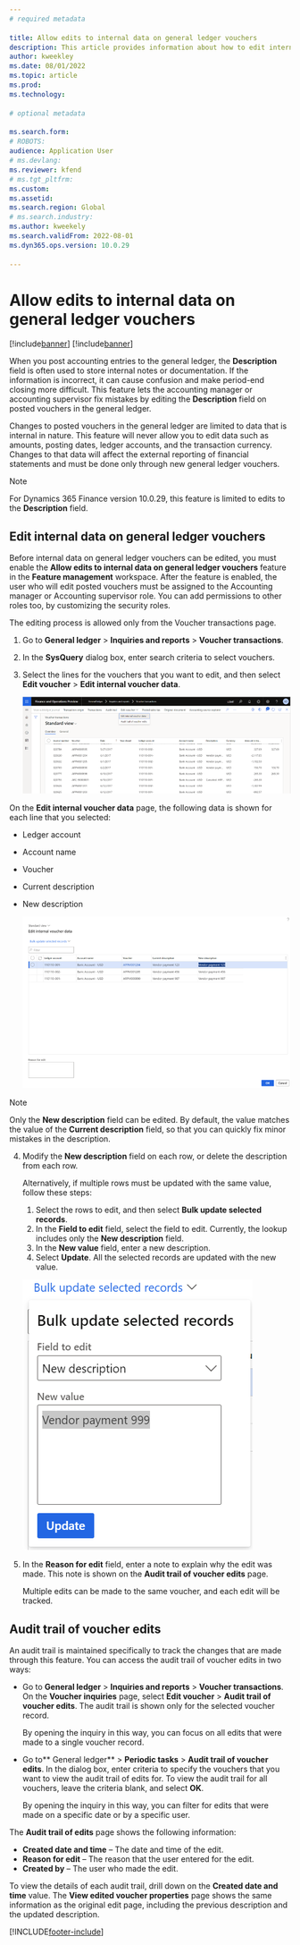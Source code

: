```yaml
---
# required metadata

title: Allow edits to internal data on general ledger vouchers
description: This article provides information about how to edit internal data on general ledger vouchers.
author: kweekley
ms.date: 08/01/2022
ms.topic: article
ms.prod: 
ms.technology: 

# optional metadata

ms.search.form: 
# ROBOTS: 
audience: Application User
# ms.devlang: 
ms.reviewer: kfend
# ms.tgt_pltfrm: 
ms.custom: 
ms.assetid: 
ms.search.region: Global
# ms.search.industry: 
ms.author: kweekely
ms.search.validFrom: 2022-08-01
ms.dyn365.ops.version: 10.0.29

---
```


# Allow edits to internal data on general ledger vouchers

[!include[banner](../includes/banner.md)]
[!include[banner](../includes/preview-banner.md)]


When you post accounting entries to the general ledger, the **Description** field is often used to store internal notes or documentation. If the information is incorrect, it can cause confusion and make period-end closing more difficult. This feature lets the accounting manager or accounting supervisor fix mistakes by editing the **Description** field on posted vouchers in the general ledger.

Changes to posted vouchers in the general ledger are limited to data that is internal in nature. This feature will never allow you to edit data such as amounts, posting dates, ledger accounts, and the transaction currency. Changes to that data will affect the external reporting of financial statements and must be done only through new general ledger vouchers.

> [!NOTE]
> For Dynamics 365 Finance version 10.0.29, this feature is limited to edits to the **Description** field.

## Edit internal data on general ledger vouchers

Before internal data on general ledger vouchers can be edited, you must enable the **Allow edits to internal data on general ledger vouchers** feature in the **Feature management** workspace.
After the feature is enabled, the user who will edit posted vouchers must be assigned to the Accounting manager or Accounting supervisor role. You can add permissions to other roles too, by customizing the security roles.

The editing process is allowed only from the Voucher transactions page.

1. Go to **General ledger** > **Inquiries and reports** > **Voucher transactions**.
2. In the **SysQuery** dialog box, enter search criteria to select vouchers.
3. Select the lines for the vouchers that you want to edit, and then select **Edit voucher** > **Edit internal voucher data**.

    [![Voucher transactions page.](./media/voucher-transactions-page.png)](./media/voucher-transactions-page.png)
    
On the **Edit internal voucher data** page, the following data is shown for each line that you selected:
  
  - Ledger account
  - Account name
  - Voucher
  - Current description
  - New description

    [![Journal voucher.](./media/edit-internal-voucher-data.png)](./media/edit-internal-voucher-data.png)
    
> [!NOTE]
> Only the **New description** field can be edited. By default, the value matches the value of the **Current description** field, so that you can quickly fix minor mistakes in the description.

4. Modify the **New description** field on each row, or delete the description from each row.

   Alternatively, if multiple rows must be updated with the same value, follow these steps:

      1. Select the rows to edit, and then select **Bulk update selected records**.
      2. In the **Field to edit** field, select the field to edit. Currently, the lookup includes only the **New description** field.
      3. In the **New value** field, enter a new description.
      4. Select **Update**. All the selected records are updated with the new value.

      [![Bulk update selected records dialog box.](./media/bulk-update-selected-records.png)](./media/bulk-update-selected-records.png)
    
5. In the **Reason for edit** field, enter a note to explain why the edit was made. This note is shown on the **Audit trail of voucher edits** page.

   Multiple edits can be made to the same voucher, and each edit will be tracked.

## Audit trail of voucher edits

An audit trail is maintained specifically to track the changes that are made through this feature. You can access the audit trail of voucher edits in two ways:

  - Go to **General ledger** > **Inquiries and reports** > **Voucher transactions**. On the **Voucher inquiries** page, select **Edit voucher** > **Audit trail of voucher edits**. The audit trail is shown only for the selected voucher record. 
   
    By opening the inquiry in this way, you can focus on all edits that were made to a single voucher record.
  
  - Go to** General ledger** > **Periodic tasks** > **Audit trail of voucher edits**. In the dialog box, enter criteria to specify the vouchers that you want to view the audit trail of edits for. To view the audit trail for all vouchers, leave the criteria blank, and select **OK**. 
    
    By opening the inquiry in this way, you can filter for edits that were made on a specific date or by a specific user.

The **Audit trail of edits** page shows the following information:

- **Created date and time** – The date and time of the edit.
- **Reason for edit** – The reason that the user entered for the edit.
- **Created by** – The user who made the edit.

To view the details of each audit trail, drill down on the **Created date and time** value. The **View edited voucher properties** page shows the same information as the original edit page, including the previous description and the updated description.


[!INCLUDE[footer-include](../../includes/footer-banner.md)]
